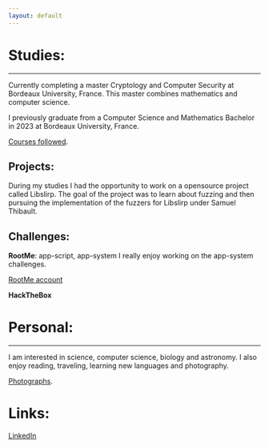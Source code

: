 ```yaml
---
layout: default
---
```


# Studies:
* * *

Currently completing a master Cryptology and Computer Security at Bordeaux University, France. This master combines mathematics and computer science.

I previously graduate from a Computer Science and Mathematics Bachelor in 2023 at Bordeaux University, France.

[Courses followed](./courses.html).

## Projects:

During my studies I had the opportunity to work on a opensource project called Libslirp. The goal of the project was to learn about fuzzing and then pursuing the implementation of the fuzzers for Libslirp under Samuel Thibault.

## Challenges:

**RootMe**: app-script, app-system
I really enjoy working on the app-system challenges.

[RootMe account](./https://www.root-me.org/maengo?lang=eng)

**HackTheBox**

# Personal:
* * *
I am interested in science, computer science, biology and astronomy. I also enjoy reading, traveling, learning new languages and photography.

[Photographs](./photos.html).

# Links:
[LinkedIn](./[courses.html](https://www.linkedin.com/in/maëlie-chan-peng-548a04327/))
